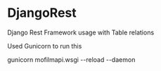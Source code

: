 # DjangoRest
Django Rest Framework usage with Table relations 

Used Gunicorn to run this 

gunicorn mofilmapi.wsgi --reload --daemon
